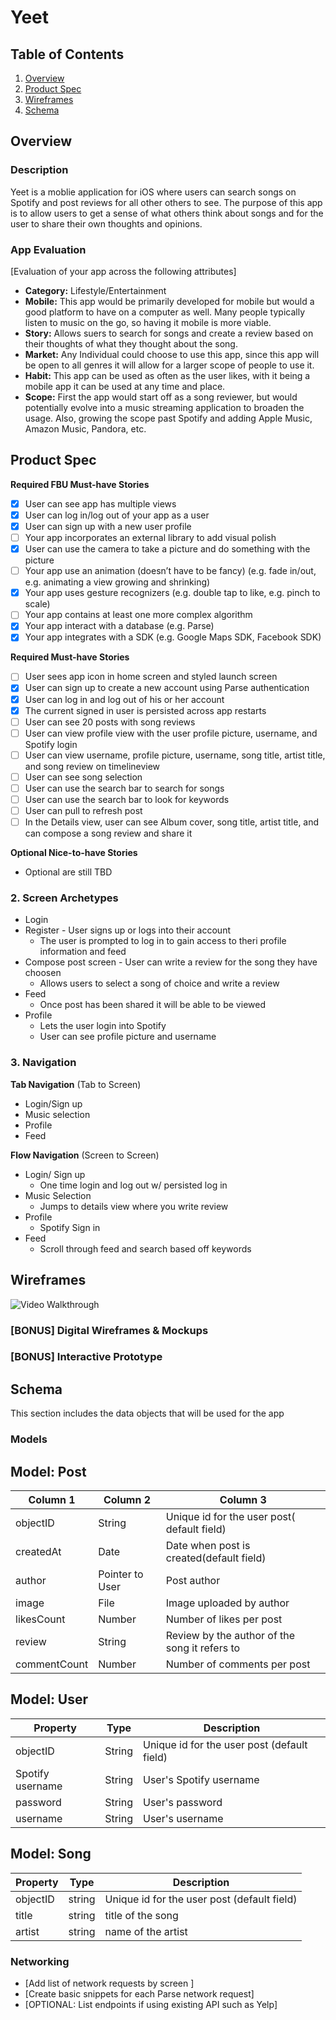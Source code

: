 # Yeet
## Table of Contents
1. [Overview](#Overview)
1. [Product Spec](#Product-Spec)
1. [Wireframes](#Wireframes)
2. [Schema](#Schema)

## Overview
### Description
Yeet is a moblie application for iOS where users can search songs on Spotify and post reviews for all other others to see. The purpose of this app is to allow users to get a sense of what others think about songs and for the user to share their own thoughts and opinions. 

### App Evaluation
[Evaluation of your app across the following attributes]
- **Category:** Lifestyle/Entertainment
- **Mobile:** This app would be primarily developed for mobile but would a good platform to have on a computer as well. Many people typically listen to music on the go, so having it mobile is more viable. 
- **Story:** Allows suers to search for songs and create a review based on their thoughts of what they thought about the song.
- **Market:** Any Individual could choose to use this app, since this app will be open to all genres it will allow for a larger scope of people to use it. 
- **Habit:** This app can be used as often as the user likes, with it being a mobile app it can be used at any time and place. 
- **Scope:**  First the app would start off as a song reviewer, but would potentially evolve into a music streaming application to broaden the usage. Also, growing the scope past Spotify and adding Apple Music, Amazon Music, Pandora, etc.

## Product Spec

**Required FBU Must-have Stories**

* [x] User can see app has multiple views
* [x] User can log in/log out of your app as a user
* [x] User can sign up with a new user profile
* [ ] Your app incorporates an external library to add visual polish
* [x] User can use the camera to take a picture and do something with the picture 
* [ ] Your app use an animation (doesn’t have to be fancy) (e.g. fade in/out, e.g. animating a view growing and shrinking)
* [x] Your app uses gesture recognizers (e.g. double tap to like, e.g. pinch to scale) 
* [ ] Your app contains at least one more complex algorithm 
* [x] Your app interact with a database (e.g. Parse) 
* [x] Your app integrates with a SDK (e.g. Google Maps SDK, Facebook SDK)

**Required Must-have Stories**
* [ ] User sees app icon in home screen and styled launch screen
* [x] User can sign up to create a new account using Parse authentication
* [x] User can log in and log out of his or her account
* [x] The current signed in user is persisted across app restarts
* [ ] User can see 20 posts with song reviews
* [ ] User can view profile view with the user profile picture, username, and Spotify login
* [ ] User can view username, profile picture, username, song title, artist title, and song review on timelineview
* [ ] User can see song selection
* [ ] User can use the search bar to search for songs
* [ ] User can use the search bar to look for keywords
* [ ] User can pull to refresh post
* [ ] In the Details view, user can see Album cover, song title, artist title, and can compose a song review and share it

**Optional Nice-to-have Stories**

*  Optional are still TBD

### 2. Screen Archetypes

* Login
* Register - User signs up or logs into their account
    * The user is prompted to log in to gain access to theri profile information and feed
* Compose post screen - User can write a review for the song they have choosen
    * Allows users to select a song of choice and write a review 
* Feed
    * Once post has been shared it will be able to be viewed
* Profile
    * Lets the user login into Spotify
    * User can see profile picture and username


### 3. Navigation

**Tab Navigation** (Tab to Screen)

* Login/Sign up
* Music selection
* Profile
* Feed

**Flow Navigation** (Screen to Screen)

* Login/ Sign up
   * One time login and log out w/ persisted log in
* Music Selection
   * Jumps to details view where you write review
 * Profile
    * Spotify Sign in
 * Feed
    * Scroll through feed and search based off keywords
 

## Wireframes
<img src='http://g.recordit.co/HH2dbjXOsq.gif' title='App Wireframe' width='' alt='Video Walkthrough' />

### [BONUS] Digital Wireframes & Mockups

### [BONUS] Interactive Prototype

## Schema 
This section includes the data objects that will be used for the app

### Models
## Model: Post
| Column 1     | Column 2        | Column 3                                    |
| ------------ | --------------- | ------------------------------------------- |
| objectID     | String          | Unique id for the user post( default field) |
| createdAt    | Date            | Date when post is created(default field)    |
| author       | Pointer to User | Post author                                 |
| image        | File            | Image uploaded by author                    |
| likesCount   | Number          | Number of likes per post                    |
| review       | String          | Review by the author of the song it refers to |
| commentCount | Number          | Number of comments per post                 |

## Model: User
| Property         | Type   | Description |
| ---------------- | ------ | ----------- |
| objectID | String | Unique id for the user post (default field) |
| Spotify username | String | User's Spotify username |
| password | String | User's password |
| username | String | User's username |

## Model: Song
| Property     | Type | Description |
| ------------ | ---- | ----------- |
| objectID | string |Unique id for the user post (default field)             |
| title | string | title of the song   |
| artist | string  | name of the artist            |

### Networking
- [Add list of network requests by screen ]
- [Create basic snippets for each Parse network request]
- [OPTIONAL: List endpoints if using existing API such as Yelp]
